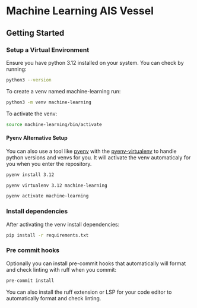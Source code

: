 # Machine Learning AIS Vessel

## Getting Started

### Setup a Virtual Environment

Ensure you have python 3.12 installed on your system. You can check by running:

```bash
python3 --version
```

To create a venv named machine-learning run:

```bash
python3 -m venv machine-learning
```

To activate the venv:

```bash
source machine-learning/bin/activate
```

#### Pyenv Alternative Setup

You can also use a tool like [pyenv](https://github.com/pyenv/pyen) with the [pyenv-virtualenv](https://github.com/pyenv/pyenv-virtualenv) to handle python versions and venvs for you. It will activate the venv automaticaly for you when you enter the repository.

```bash
pyenv install 3.12

pyenv virtualenv 3.12 machine-learning

pyenv activate machine-learning
```

### Install dependencies

After activating the venv install dependencies:

```bash
pip install -r requirements.txt
```

### Pre commit hooks

Optionally you can install pre-commit hooks that automatically will format and check linting with ruff when you commit:

```bash
pre-commit install
```

You can also install the ruff extension or LSP for your code editor to automatically format and check linting.
